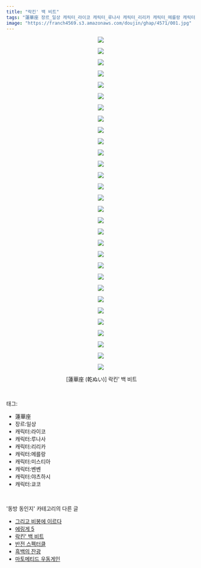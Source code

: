 ```yaml
---
title: "락킨' 백 비트"
tags: "蓮華座 장르_일상 캐릭터_라이코 캐릭터_루나사 캐릭터_리리카 캐릭터_메를랑 캐릭터_미스티아 캐릭터_벤벤 캐릭터_야츠하시 캐릭터_쿄코 乾ぬい 동방_동인지"
image: "https://franch4569.s3.amazonaws.com/doujin/ghap/4571/001.jpg"
---
```

<div class="article">
<p style="text-align: center; clear: none; float: none;"><img src="{{ site.imgserver2 }}/ghap/4571/001.jpg"/></p>
<p style="text-align: center; clear: none; float: none;"><img src="{{ site.imgserver2 }}/ghap/4571/002.jpg"/></p>
<p style="text-align: center; clear: none; float: none;"><img src="{{ site.imgserver2 }}/ghap/4571/003.jpg"/></p>
<p style="text-align: center; clear: none; float: none;"><img src="{{ site.imgserver2 }}/ghap/4571/004.jpg"/></p>
<p style="text-align: center; clear: none; float: none;"><img src="{{ site.imgserver2 }}/ghap/4571/005.jpg"/></p>
<p style="text-align: center; clear: none; float: none;"><img src="{{ site.imgserver2 }}/ghap/4571/006.jpg"/></p>
<p style="text-align: center; clear: none; float: none;"><img src="{{ site.imgserver2 }}/ghap/4571/007.jpg"/></p>
<p style="text-align: center; clear: none; float: none;"><img src="{{ site.imgserver2 }}/ghap/4571/008.jpg"/></p>
<p style="text-align: center; clear: none; float: none;"><img src="{{ site.imgserver2 }}/ghap/4571/009.jpg"/></p>
<p style="text-align: center; clear: none; float: none;"><img src="{{ site.imgserver2 }}/ghap/4571/010.jpg"/></p>
<p style="text-align: center; clear: none; float: none;"><img src="{{ site.imgserver2 }}/ghap/4571/011.jpg"/></p>
<p style="text-align: center; clear: none; float: none;"><img src="{{ site.imgserver2 }}/ghap/4571/012.jpg"/></p>
<p style="text-align: center; clear: none; float: none;"><img src="{{ site.imgserver2 }}/ghap/4571/013.jpg"/></p>
<p style="text-align: center; clear: none; float: none;"><img src="{{ site.imgserver2 }}/ghap/4571/014.jpg"/></p>
<p style="text-align: center; clear: none; float: none;"><img src="{{ site.imgserver2 }}/ghap/4571/015.jpg"/></p>
<p style="text-align: center; clear: none; float: none;"><img src="{{ site.imgserver2 }}/ghap/4571/016.jpg"/></p>
<p style="text-align: center; clear: none; float: none;"><img src="{{ site.imgserver2 }}/ghap/4571/017.jpg"/></p>
<p style="text-align: center; clear: none; float: none;"><img src="{{ site.imgserver2 }}/ghap/4571/018.jpg"/></p>
<p style="text-align: center; clear: none; float: none;"><img src="{{ site.imgserver2 }}/ghap/4571/019.jpg"/></p>
<p style="text-align: center; clear: none; float: none;"><img src="{{ site.imgserver2 }}/ghap/4571/020.jpg"/></p>
<p style="text-align: center; clear: none; float: none;"><img src="{{ site.imgserver2 }}/ghap/4571/021.jpg"/></p>
<p style="text-align: center; clear: none; float: none;"><img src="{{ site.imgserver2 }}/ghap/4571/022.jpg"/></p>
<p style="text-align: center; clear: none; float: none;"><img src="{{ site.imgserver2 }}/ghap/4571/023.jpg"/></p>
<p style="text-align: center; clear: none; float: none;"><img src="{{ site.imgserver2 }}/ghap/4571/024.jpg"/></p>
<p style="text-align: center; clear: none; float: none;"><img src="{{ site.imgserver2 }}/ghap/4571/025.jpg"/></p>
<p style="text-align: center; clear: none; float: none;"><img src="{{ site.imgserver2 }}/ghap/4571/026.jpg"/></p>
<p style="text-align: center; clear: none; float: none;"><img src="{{ site.imgserver2 }}/ghap/4571/027.jpg"/></p>
<p style="text-align: center; clear: none; float: none;"><img src="{{ site.imgserver2 }}/ghap/4571/028.jpg"/></p>
<p style="text-align: center; clear: none; float: none;"><img src="{{ site.imgserver2 }}/ghap/4571/029.jpg"/></p>
<p style="text-align: center; clear: none; float: none;"><img src="{{ site.imgserver2 }}/ghap/4571/030.jpg"/></p>
<p style="text-align: center; clear: none; float: none;"> [蓮華座 (乾ぬい)] 락킨' 백 비트</p>
</div><br/>
<div class="tagTrail">
<p>태그: </p>
<ul>
<li>蓮華座</li>
<li>장르:일상</li>
<li>캐릭터:라이코</li>
<li>캐릭터:루나사</li>
<li>캐릭터:리리카</li>
<li>캐릭터:메를랑</li>
<li>캐릭터:미스티아</li>
<li>캐릭터:벤벤</li>
<li>캐릭터:야츠하시</li>
<li>캐릭터:쿄코</li>
</ul>
</div><br/>
<div class="another">
<p>'동방 동인지' 카테고리의 다른 글</p>
<ul>
<li><a href="/ghap_4573">그리고 비봉에 이르다</a></li>
<li><a href="/ghap_4572">에링게 5</a></li>
<li><a href="/ghap_4571">락킨' 백 비트</a></li>
<li><a href="/ghap_4570">반전 스펙터클</a></li>
<li><a href="/ghap_4568">흑백의 잔광</a></li>
<li><a href="/ghap_4567">마토메티드 우동게인</a></li>
</ul>
</div><br/>
<div class="cb_module cb_fluid">
<div class="cb_wrt cb_profile">
</div><!-- commentList close -->
</div><br/>

